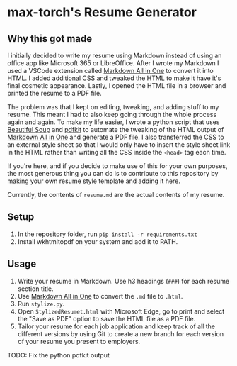 # max-torch's Resume Generator

## Why this got made

I initially decided to write my resume using Markdown instead of using an office app like Microsoft 365 or LibreOffice. After I wrote my Markdown I used a VSCode extension called [Markdown All in One](https://marketplace.visualstudio.com/items?itemName=yzhang.markdown-all-in-one) to convert it into HTML. I added additional CSS and tweaked the HTML to make it have it's final cosmetic appearance. Lastly, I opened the HTML file in a browser and printed the resume to a PDF file.

 The problem was that I kept on editing, tweaking, and adding stuff to my resume. This meant I had to also keep going through the whole process again and again. To make my life easier, I wrote a python script that uses [Beautiful Soup](https://beautiful-soup-4.readthedocs.io/en/latest/index.html) and [pdfkit](https://pypi.org/project/pdfkit/) to automate the tweaking of the HTML output of [Markdown All in One](https://marketplace.visualstudio.com/items?itemName=yzhang.markdown-all-in-one) and generate a PDF file. I also transferred the CSS to an external style sheet so that I would only have to insert the style sheet link in the HTML rather than writing all the CSS inside the `<head>` tag each time.

 If you're here, and if you decide to make use of this for your own purposes, the most generous thing you can do is to contribute to this repository by making your own resume style template and adding it here.

 Currently, the contents of `resume.md` are the actual contents of my resume.

## Setup

 1. In the repository folder, run `pip install -r requirements.txt`
 2. Install wkhtmltopdf on your system and add it to PATH.

## Usage

 1. Write your resume in Markdown. Use h3 headings (`###`) for each resume section title.
 2. Use [Markdown All in One](https://marketplace.visualstudio.com/items?itemName=yzhang.markdown-all-in-one) to convert the `.md` file to `.html`.
 3. Run `stylize.py`.
 4. Open `StylizedResumet.html` with Microsoft Edge, go to print and select the "Save as PDF" option to save the HTML file as a PDF file.
 5. Tailor your resume for each job application and keep track of all the different versions by using Git to create a new branch for each version of your resume you present to employers.

TODO: Fix the python pdfkit output
